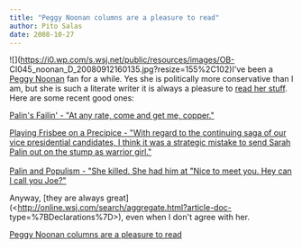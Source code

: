 ```yaml
---
title: "Peggy Noonan columns are a pleasure to read"
author: Pito Salas
date: 2008-10-27
---
```




![](https://i0.wp.com/s.wsj.net/public/resources/images/OB-
CI045_noonan_D_20080912160135.jpg?resize=155%2C102)I've been a [Peggy
Noonan](<http://online.wsj.com/public/page/peggy-noonan.html>) fan for a
while. Yes she is politically more conservative than I am, but she is such a
literate writer it is always a pleasure to [read her
stuff](<http://www.peggynoonan.com/archive.php?archive=2>). Here are some
recent good ones:

[Palin's Failin' - "At any rate, come and get me,
copper."](<http://online.wsj.com/article/SB122419210832542317.html>)

[Playing Frisbee on a Precipice - "With regard to the continuing saga of our
vice presidential candidates, I think it was a strategic mistake to send Sarah
Palin out on the stump as warrior girl."  
](<http://online.wsj.com/article/SB122359863551021415.html>)  
[Palin and Populism - "She killed. She had him at "Nice to meet you. Hey can I
call you Joe?"](<http://online.wsj.com/article/SB122300786229301597.html>)

Anyway, [they are always
great](<http://online.wsj.com/search/aggregate.html?article-doc-
type=%7BDeclarations%7D>), even when I don't agree with her.


[Peggy Noonan columns are a pleasure to read](None)
